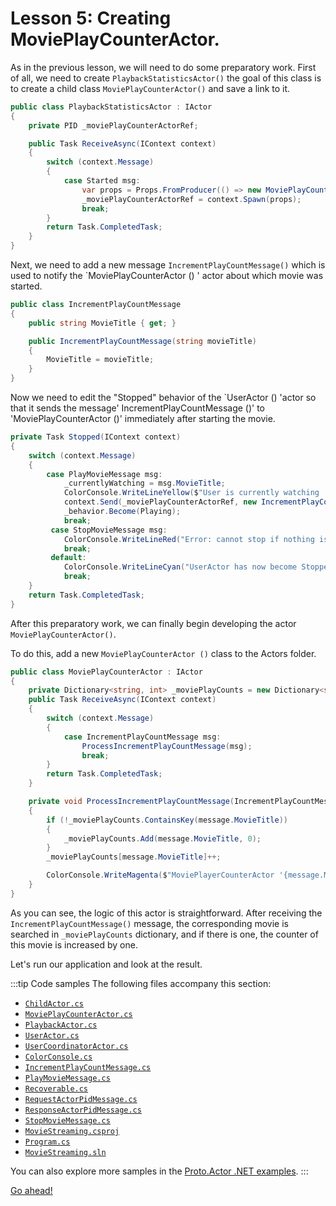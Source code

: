# Lesson 5: Creating MoviePlayCounterActor.

As in the previous lesson, we will need to do some preparatory work. First of all, we need to create `PlaybackStatisticsActor()` the goal of this class is to create a child class `MoviePlayCounterActor()` and save a link to it.

```csharp
public class PlaybackStatisticsActor : IActor
{
    private PID _moviePlayCounterActorRef;

    public Task ReceiveAsync(IContext context)
    {
        switch (context.Message)
        {
            case Started msg:
                var props = Props.FromProducer(() => new MoviePlayCounterActor());
                _moviePlayCounterActorRef = context.Spawn(props);
                break;
        }
        return Task.CompletedTask;
    }
}
```

Next, we need to add a new message `IncrementPlayCountMessage()` which is used to notify the `MoviePlayCounterActor () ' actor about which movie was started.

```csharp
public class IncrementPlayCountMessage
{
    public string MovieTitle { get; }

    public IncrementPlayCountMessage(string movieTitle)
    {
        MovieTitle = movieTitle;
    }
}
```

Now we need to edit the "Stopped" behavior of the `UserActor () 'actor so that it sends the message' IncrementPlayCountMessage ()' to 'MoviePlayCounterActor ()' immediately after starting the movie.

```csharp
private Task Stopped(IContext context)
{
    switch (context.Message)
    {
        case PlayMovieMessage msg:
            _currentlyWatching = msg.MovieTitle;
            ColorConsole.WriteLineYellow($"User is currently watching '{_currentlyWatching}'");
            context.Send(_moviePlayCounterActorRef, new IncrementPlayCountMessage(_currentlyWatching));
            _behavior.Become(Playing);
            break;
         case StopMovieMessage msg:
            ColorConsole.WriteLineRed("Error: cannot stop if nothing is playing");
            break;
         default:
            ColorConsole.WriteLineCyan("UserActor has now become Stopped");
            break;
    }
    return Task.CompletedTask;
}
```

After this preparatory work, we can finally begin developing the actor `MoviePlayCounterActor()`.

To do this, add a new `MoviePlayCounterActor ()` class to the Actors folder.

```csharp
public class MoviePlayCounterActor : IActor
{
    private Dictionary<string, int> _moviePlayCounts = new Dictionary<string, int>();
    public Task ReceiveAsync(IContext context)
    {
        switch (context.Message)
        {
            case IncrementPlayCountMessage msg:
                ProcessIncrementPlayCountMessage(msg);
                break;
        }
        return Task.CompletedTask;
    }

    private void ProcessIncrementPlayCountMessage(IncrementPlayCountMessage message)
    {
        if (!_moviePlayCounts.ContainsKey(message.MovieTitle))
        {
            _moviePlayCounts.Add(message.MovieTitle, 0);
        }
        _moviePlayCounts[message.MovieTitle]++;

        ColorConsole.WriteMagenta($"MoviePlayerCounterActor '{message.MovieTitle}' has been watched {_moviePlayCounts[message.MovieTitle]} times");
    }
}
```

As you can see, the logic of this actor is straightforward. After receiving the `IncrementPlayCountMessage()` message, the corresponding movie is searched in `_moviePlayCounts` dictionary, and if there is one, the counter of this movie is increased by one.

Let's run our application and look at the result.

:::tip Code samples
The following files accompany this section:
- [`ChildActor.cs`](dotnet/MovieStreaming/Actors/ChildActor.cs)
- [`MoviePlayCounterActor.cs`](dotnet/MovieStreaming/Actors/MoviePlayCounterActor.cs)
- [`PlaybackActor.cs`](dotnet/MovieStreaming/Actors/PlaybackActor.cs)
- [`UserActor.cs`](dotnet/MovieStreaming/Actors/UserActor.cs)
- [`UserCoordinatorActor.cs`](dotnet/MovieStreaming/Actors/UserCoordinatorActor.cs)
- [`ColorConsole.cs`](dotnet/MovieStreaming/ColorConsole.cs)
- [`IncrementPlayCountMessage.cs`](dotnet/MovieStreaming/Messages/IncrementPlayCountMessage.cs)
- [`PlayMovieMessage.cs`](dotnet/MovieStreaming/Messages/PlayMovieMessage.cs)
- [`Recoverable.cs`](dotnet/MovieStreaming/Messages/Recoverable.cs)
- [`RequestActorPidMessage.cs`](dotnet/MovieStreaming/Messages/RequestActorPidMessage.cs)
- [`ResponseActorPidMessage.cs`](dotnet/MovieStreaming/Messages/ResponseActorPidMessage.cs)
- [`StopMovieMessage.cs`](dotnet/MovieStreaming/Messages/StopMovieMessage.cs)
- [`MovieStreaming.csproj`](dotnet/MovieStreaming/MovieStreaming.csproj)
- [`Program.cs`](dotnet/MovieStreaming/Program.cs)
- [`MovieStreaming.sln`](dotnet/MovieStreaming.sln)

You can also explore more samples in the [Proto.Actor .NET examples](https://github.com/asynkron/protoactor-dotnet/tree/dev/examples).
:::

[Go ahead!](../lesson-6)